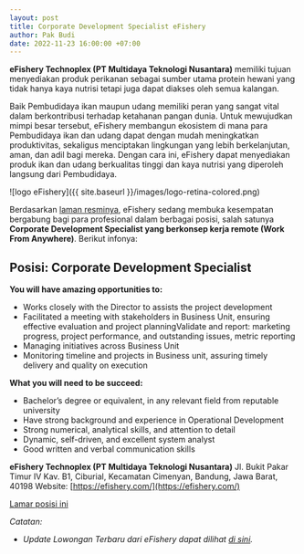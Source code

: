 ```yaml
---
layout: post
title: Corporate Development Specialist eFishery
author: Pak Budi
date: 2022-11-23 16:00:00 +07:00
---
```


**eFishery Technoplex (PT Multidaya Teknologi Nusantara)** memiliki tujuan menyediakan produk perikanan sebagai sumber utama protein hewani yang tidak hanya kaya nutrisi tetapi juga dapat diakses oleh semua kalangan.

Baik Pembudidaya ikan maupun udang memiliki peran yang sangat vital dalam berkontribusi terhadap ketahanan pangan dunia. Untuk mewujudkan mimpi besar tersebut, eFishery membangun ekosistem di mana para Pembudidaya ikan dan udang dapat dengan mudah meningkatkan produktivitas, sekaligus menciptakan lingkungan yang lebih berkelanjutan, aman, dan adil bagi mereka. Dengan cara ini, eFishery dapat menyediakan produk ikan dan udang berkualitas tinggi dan kaya nutrisi yang diperoleh langsung dari Pembudidaya.

![logo eFishery]({{ site.baseurl }}/images/logo-retina-colored.png)

Berdasarkan [laman resminya](https://efishery.com/job-search/?gh_jid=4058291005), eFishery sedang membuka kesempatan bergabung bagi para profesional dalam berbagai posisi, salah satunya **Corporate Development Specialist yang berkonsep kerja remote (Work From Anywhere)**. Berikut infonya:

## Posisi: Corporate Development Specialist ##

**You will have amazing opportunities to:**

* Works closely with the Director to assists the project development
* Facilitated a meeting with stakeholders in Business Unit, ensuring effective evaluation and project planningValidate and report: marketing progress, project performance, and outstanding issues, metric reporting
* Managing initiatives across Business Unit
* Monitoring timeline and projects in Business unit, assuring timely delivery and quality on execution

**What you will need to be succeed:**

* Bachelor’s degree or equivalent, in any relevant field from reputable university
* Have strong background and experience in Operational Development
* Strong numerical, analytical skills, and attention to detail
* Dynamic, self-driven, and excellent system analyst
* Good written and verbal communication skills

**eFishery Technoplex (PT Multidaya Teknologi Nusantara)**
Jl. Bukit Pakar Timur IV Kav. B1, Ciburial, Kecamatan Cimenyan, Bandung, Jawa Barat, 40198
Website: [https://efishery.com/](https://efishery.com/)

<div class="apply"><a href="https://efishery.com/job-search/?gh_jid=4058291005">Lamar posisi ini</a></div>

_Catatan:_
* _Update Lowongan Terbaru dari eFishery dapat dilihat [di sini](https://boards.greenhouse.io/efishery)._
